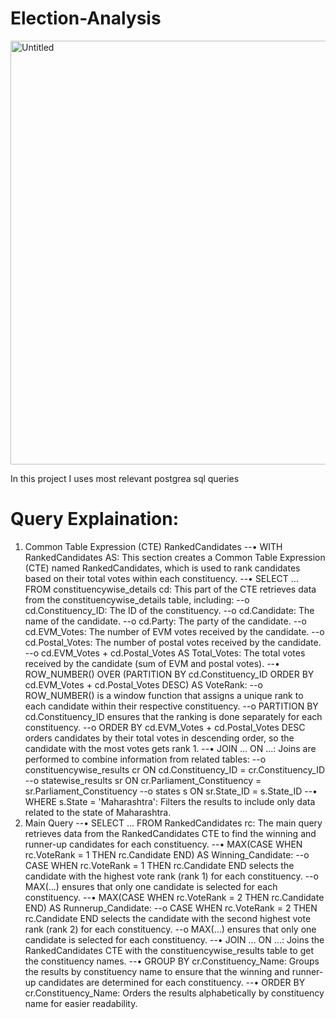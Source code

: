 # Election-Analysis
<img width="763" height="678" alt="Untitled" src="https://github.com/user-attachments/assets/bab59551-c167-4600-81ab-053ff2840198" />

In this project I uses most relevant postgrea sql queries 
# Query Explaination:
1. Common Table Expression (CTE) RankedCandidates
--•	WITH RankedCandidates AS: This section creates a Common Table Expression (CTE) named RankedCandidates, which is used to rank candidates based on their total votes within each constituency.
--•	SELECT ... FROM constituencywise_details cd: This part of the CTE retrieves data from the constituencywise_details table, including:
--o	cd.Constituency_ID: The ID of the constituency.
--o	cd.Candidate: The name of the candidate.
--o	cd.Party: The party of the candidate.
--o	cd.EVM_Votes: The number of EVM votes received by the candidate.
--o	cd.Postal_Votes: The number of postal votes received by the candidate.
--o	cd.EVM_Votes + cd.Postal_Votes AS Total_Votes: The total votes received by the candidate (sum of EVM and postal votes).
--•	ROW_NUMBER() OVER (PARTITION BY cd.Constituency_ID ORDER BY cd.EVM_Votes + cd.Postal_Votes DESC) AS VoteRank:
--o	ROW_NUMBER() is a window function that assigns a unique rank to each candidate within their respective constituency.
--o	PARTITION BY cd.Constituency_ID ensures that the ranking is done separately for each constituency.
--o	ORDER BY cd.EVM_Votes + cd.Postal_Votes DESC orders candidates by their total votes in descending order, so the candidate with the most votes gets rank 1.
--•	JOIN ... ON ...: Joins are performed to combine information from related tables:
--o	constituencywise_results cr ON cd.Constituency_ID = cr.Constituency_ID
--o	statewise_results sr ON cr.Parliament_Constituency = sr.Parliament_Constituency
--o	states s ON sr.State_ID = s.State_ID
--•	WHERE s.State = 'Maharashtra': Filters the results to include only data related to the state of Maharashtra.
2. Main Query
--•	SELECT ... FROM RankedCandidates rc: The main query retrieves data from the RankedCandidates CTE to find the winning and runner-up candidates for each constituency.
--•	MAX(CASE WHEN rc.VoteRank = 1 THEN rc.Candidate END) AS Winning_Candidate:
--o	CASE WHEN rc.VoteRank = 1 THEN rc.Candidate END selects the candidate with the highest vote rank (rank 1) for each constituency.
--o	MAX(...) ensures that only one candidate is selected for each constituency.
--•	MAX(CASE WHEN rc.VoteRank = 2 THEN rc.Candidate END) AS Runnerup_Candidate:
--o	CASE WHEN rc.VoteRank = 2 THEN rc.Candidate END selects the candidate with the second highest vote rank (rank 2) for each constituency.
--o	MAX(...) ensures that only one candidate is selected for each constituency.
--•	JOIN ... ON ...: Joins the RankedCandidates CTE with the constituencywise_results table to get the constituency names.
--•	GROUP BY cr.Constituency_Name: Groups the results by constituency name to ensure that the winning and runner-up candidates are determined for each constituency.
--•	ORDER BY cr.Constituency_Name: Orders the results alphabetically by constituency name for easier readability.
